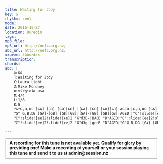 ```yaml
---
title: Waiting for Jody
key: G
rhythm: reel 
mode:
date: 2016-10-27
location: Dunedin
tags:
mp3_file:
mp3_url: http://nefc.org.nz/
abc_url: http://nefc.org.nz/
source: 50Dundas
transcription:
chords: 
abc: |
    X:58
    T:Waiting for Jody
    C:Laura Light
    Z:Mike Moroney
    O:Virginia USA
    M:4/4
    L:1/8
    K:G
    "G"G,B,DG [GA]-[GB] [GB][GB] |[GA]-[GB] [GB][GB] AGED |G,B,DG [GA]-[GB] [GB][GB]|"D" AGED"G"G4|
    "G" G,B,DG [GA]-[GB] [GB][GB]|[GA]-[GB] [GB][GB] AGED |"C"!slide![ee]2!slide![ee]2 "G"dBGB|"D"AGED"G" G4:|
    "C"!slide![ee]2!slide![ee]2 "G"d3B-|BAGB "D"AGED|"C"!slide![ee]2!slide![ee]2"G" d3B|"D"AGED"G"G4|
    "C"!slide![ee]2!slide![ee]2 "G"d3g-|gedB "D"AGED|"G"G,B,DG [GA]-[GB] [GB][GB] |"D" AGED"G"G4||

---
```

<fieldset><strong>A recording for this tune is not available yet. Qualify for glory by providing one!
Make a recording of yourself or your session playing this tune and send it to us at admin@session.nz</strong></fieldset><br />
